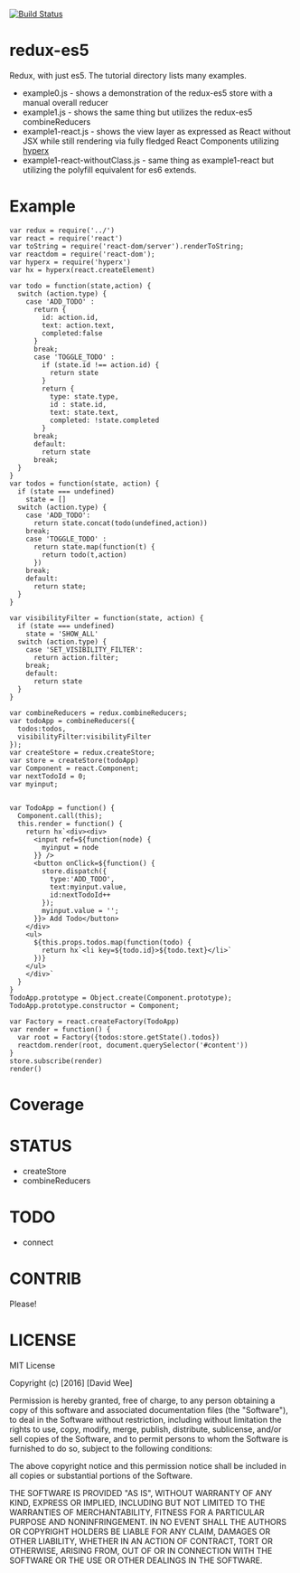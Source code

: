 [![Build Status](https://travis-ci.org/rook2pawn/redux-es5.svg?branch=master)](https://travis-ci.org/rook2pawn/redux-es5)

redux-es5
=========

Redux, with just es5. The tutorial directory lists many examples. 

  * example0.js - shows a demonstration of the redux-es5 store with a manual overall reducer
  * example1.js - shows the same thing but utilizes the redux-es5 combineReducers
  * example1-react.js - shows the view layer as expressed as React without JSX while still rendering via fully fledged React Components utilizing [hyperx](https://github.com/substack/hyperx)
  * example1-react-withoutClass.js - same thing as example1-react but utilizing the polyfill equivalent for es6 extends.

Example
=======


    var redux = require('../')
    var react = require('react')
    var toString = require('react-dom/server').renderToString;
    var reactdom = require('react-dom');
    var hyperx = require('hyperx')
    var hx = hyperx(react.createElement)

    var todo = function(state,action) {
      switch (action.type) {
        case 'ADD_TODO' :
          return {
            id: action.id,
            text: action.text,
            completed:false
          }
          break;
          case 'TOGGLE_TODO' :
            if (state.id !== action.id) {
              return state
            }
            return {
              type: state.type,
              id : state.id,
              text: state.text,
              completed: !state.completed
            }
          break;
          default:
            return state
          break;
      }
    }
    var todos = function(state, action) {
      if (state === undefined) 
        state = []
      switch (action.type) {
        case 'ADD_TODO': 
          return state.concat(todo(undefined,action))
        break;
        case 'TOGGLE_TODO' :
          return state.map(function(t) {
            return todo(t,action) 
          })
        break;
        default:
          return state;
      }
    }

    var visibilityFilter = function(state, action) {
      if (state === undefined) 
        state = 'SHOW_ALL'
      switch (action.type) {
        case 'SET_VISIBILITY_FILTER':
          return action.filter;
        break;
        default:
          return state
      }
    }

    var combineReducers = redux.combineReducers;
    var todoApp = combineReducers({
      todos:todos,
      visibilityFilter:visibilityFilter
    });
    var createStore = redux.createStore;
    var store = createStore(todoApp)
    var Component = react.Component;
    var nextTodoId = 0;
    var myinput;


    var TodoApp = function() {
      Component.call(this);
      this.render = function() {
        return hx`<div><div>
          <input ref=${function(node) {
            myinput = node 
          }} />
          <button onClick=${function() {
            store.dispatch({
              type:'ADD_TODO',
              text:myinput.value,
              id:nextTodoId++
            });
            myinput.value = '';
          }}> Add Todo</button>
        </div>
        <ul>
          ${this.props.todos.map(function(todo) {
            return hx`<li key=${todo.id}>${todo.text}</li>`
          })}
        </ul>
        </div>`
      }
    }
    TodoApp.prototype = Object.create(Component.prototype);
    TodoApp.prototype.constructor = Component;

    var Factory = react.createFactory(TodoApp)
    var render = function() {
      var root = Factory({todos:store.getState().todos})
      reactdom.render(root, document.querySelector('#content'))
    }
    store.subscribe(render)
    render()



Coverage
========


STATUS
======

 * createStore
 * combineReducers

TODO
====

 * connect

CONTRIB
=======

Please!

LICENSE
=======

MIT License

Copyright (c) [2016] [David Wee]

Permission is hereby granted, free of charge, to any person obtaining a copy
of this software and associated documentation files (the "Software"), to deal
in the Software without restriction, including without limitation the rights
to use, copy, modify, merge, publish, distribute, sublicense, and/or sell
copies of the Software, and to permit persons to whom the Software is
furnished to do so, subject to the following conditions:

The above copyright notice and this permission notice shall be included in all
copies or substantial portions of the Software.

THE SOFTWARE IS PROVIDED "AS IS", WITHOUT WARRANTY OF ANY KIND, EXPRESS OR
IMPLIED, INCLUDING BUT NOT LIMITED TO THE WARRANTIES OF MERCHANTABILITY,
FITNESS FOR A PARTICULAR PURPOSE AND NONINFRINGEMENT. IN NO EVENT SHALL THE
AUTHORS OR COPYRIGHT HOLDERS BE LIABLE FOR ANY CLAIM, DAMAGES OR OTHER
LIABILITY, WHETHER IN AN ACTION OF CONTRACT, TORT OR OTHERWISE, ARISING FROM,
OUT OF OR IN CONNECTION WITH THE SOFTWARE OR THE USE OR OTHER DEALINGS IN THE
SOFTWARE.
